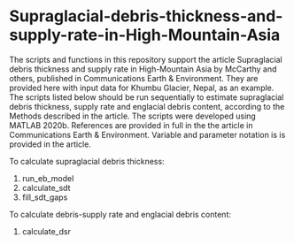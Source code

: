 # Supraglacial-debris-thickness-and-supply-rate-in-High-Mountain-Asia
The scripts and functions in this repository support the article Supraglacial debris thickness and supply rate in High-Mountain Asia by McCarthy and others, published in Communications Earth & Environment. They are provided here with input data for Khumbu Glacier, Nepal, as an example. The scripts listed below should be run sequentially to estimate supraglacial debris thickness, supply rate and englacial debris content, according to the Methods described in the article. The scripts were developed using MATLAB 2020b. References are provided in full in the the article in Communications Earth & Environment. Variable and parameter notation is is provided in the article.

To calculate supraglacial debris thickness:
1) run_eb_model
2) calculate_sdt
3) fill_sdt_gaps

To calculate debris-supply rate and englacial debris content:
1) calculate_dsr
